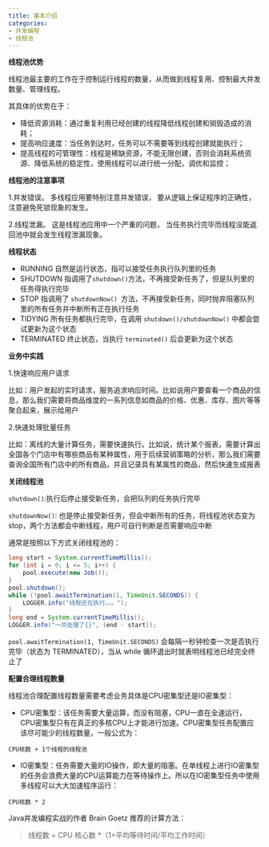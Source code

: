```yaml
---
title: 基本介绍
categories: 
- 并发编程
- 线程池
---
```


**线程池优势**

线程池最主要的工作在于控制运行线程的数量，从而做到线程复用、控制最大并发数量、管理线程。

其具体的优势在于：

- 降低资源消耗：通过重复利用已经创建的线程降低线程创建和销毁造成的消耗；
- 提高响应速度：当任务到达时，任务可以不需要等到线程创建就能执行；
- 提高线程的可管理性：线程是稀缺资源，不能无限创建，否则会消耗系统资源、降低系统的稳定性，使用线程可以进行统一分配，调优和监控；

**线程池的注意事项**

1.并发错误。 多线程应用要特别注意并发错误， 要从逻辑上保证程序的正确性， 注意避免死锁现象的发生。

2.线程泄漏。 这是线程池应用中一个严重的问题， 当任务执行完毕而线程没能返回池中就会发生线程泄漏现象。

**线程状态**

- RUNNING 自然是运行状态，指可以接受任务执行队列里的任务
- SHUTDOWN 指调用了` shutdown() `方法，不再接受新任务了，但是队列里的任务得执行完毕
- STOP 指调用了 `shutdownNow() `方法，不再接受新任务，同时抛弃阻塞队列里的所有任务并中断所有正在执行任务
- TIDYING 所有任务都执行完毕，在调用 `shutdown()/shutdownNow()` 中都会尝试更新为这个状态
- TERMINATED 终止状态，当执行 `terminated()` 后会更新为这个状态

**业务中实践**

1.快速响应用户请求

比如：用户发起的实时请求，服务追求响应时间。比如说用户要查看一个商品的信息，那么我们需要将商品维度的一系列信息如商品的价格、优惠、库存、图片等等聚合起来，展示给用户

2.快速处理批量任务

比如：离线的大量计算任务，需要快速执行。比如说，统计某个报表，需要计算出全国各个门店中有哪些商品有某种属性，用于后续营销策略的分析，那么我们需要查询全国所有门店中的所有商品，并且记录具有某属性的商品，然后快速生成报表

**关闭线程池**

`shutdown()`:执行后停止接受新任务，会把队列的任务执行完毕

`shutdownNow()`: 也是停止接受新任务，但会中断所有的任务，将线程池状态变为 stop，两个方法都会中断线程，用户可自行判断是否需要响应中断

通常是按照以下方式关闭线程池的：

```java
long start = System.currentTimeMillis();
for (int i = 0; i <= 5; i++) {
    pool.execute(new Job());
}
pool.shutdown();
while (!pool.awaitTermination(1, TimeUnit.SECONDS)) {
    LOGGER.info("线程还在执行。。。");
}
long end = System.currentTimeMillis();
LOGGER.info("一共处理了{}", (end - start));
```

`pool.awaitTermination(1, TimeUnit.SECONDS)` 会每隔一秒钟检查一次是否执行完毕（状态为 TERMINATED），当从 while 循环退出时就表明线程池已经完全终止了 

**配置合理线程数量**

线程池合理配置线程数量需要考虑业务具体是CPU密集型还是IO密集型：

- CPU密集型：该任务需要大量运算，而没有阻塞，CPU一直在全速运行，CPU密集型只有在真正的多核CPU上才能进行加速。CPU密集型任务配置应该尽可能少的线程数量，一般公式为：

`CPU核数 + 1个线程的线程池`

- IO密集型：任务需要大量的IO操作，即大量的阻塞。在单线程上进行IO密集型的任务会浪费大量的CPU运算能力在等待操作上。所以在IO密集型任务中使用多线程可以大大加速程序运行：

`CPU核数 * 2`

Java并发编程实战的作者 Brain Goetz 推荐的计算方法：

> 线程数 = CPU 核心数 *（1+平均等待时间/平均工作时间）